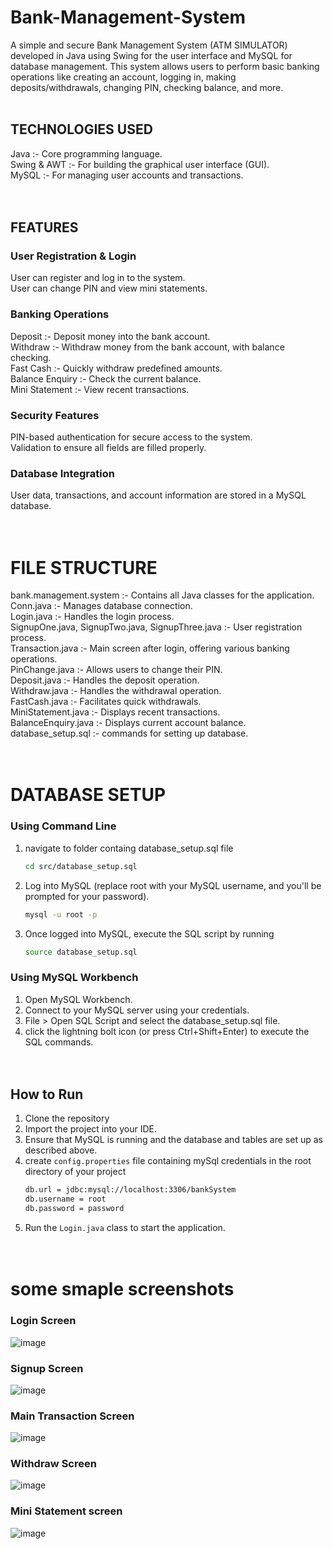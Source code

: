 # Bank-Management-System
A simple and secure Bank Management System (ATM SIMULATOR) developed in Java using Swing for the user interface and MySQL for database management. This system allows users to perform basic banking operations like creating an account, logging in, making deposits/withdrawals, changing PIN, checking balance, and more.
<br><br>

## TECHNOLOGIES USED     
Java :-  Core programming language.               
Swing & AWT :-  For building the graphical user interface (GUI).                   
MySQL :-  For managing user accounts and transactions.  
<br><br>

## FEATURES   
### User Registration & Login                
User can register and log in to the system.               
User can change PIN and view mini statements.                    

### Banking Operations              
Deposit :-  Deposit money into the bank account.                
Withdraw :-  Withdraw money from the bank account, with balance checking.                        
Fast Cash :-  Quickly withdraw predefined amounts.                        
Balance Enquiry :-  Check the current balance.                            
Mini Statement :-  View recent transactions.                        

### Security Features                                  
PIN-based authentication for secure access to the system.                        
Validation to ensure all fields are filled properly.

### Database Integration                           
User data, transactions, and account information are stored in a MySQL database.                               
<br><br>


# FILE STRUCTURE       

bank.management.system :-  Contains all Java classes for the application.              
Conn.java :-  Manages database connection.                 
Login.java :-  Handles the login process.               
SignupOne.java, SignupTwo.java, SignupThree.java :-  User registration process.                  
Transaction.java :-  Main screen after login, offering various banking operations.                           
PinChange.java :-  Allows users to change their PIN.                    
Deposit.java :-  Handles the deposit operation.                 
Withdraw.java :-  Handles the withdrawal operation.                         
FastCash.java :-  Facilitates quick withdrawals.              
MiniStatement.java :-  Displays recent transactions.                 
BalanceEnquiry.java :-  Displays current account balance. 
database_setup.sql :-  commands for setting up database.          
<br><br>

# DATABASE SETUP      
          
### Using Command Line  
1. navigate to folder containg database_setup.sql file
   ```bash
   cd src/database_setup.sql
   ```
2. Log into MySQL (replace root with your MySQL username, and you'll be prompted for your password).      
   ```bash
   mysql -u root -p
   ```                      
3. Once logged into MySQL, execute the SQL script by running                        
   ```bash
   source database_setup.sql
   ```                   

### Using MySQL Workbench      
1. Open MySQL Workbench.          
2. Connect to your MySQL server using your credentials.                    
3. File > Open SQL Script and select the database_setup.sql file.               
4. click the lightning bolt icon (or press Ctrl+Shift+Enter) to execute the SQL commands.                
<br><br>


## How to Run             
1. Clone the repository           
2. Import the project into your IDE.           
3. Ensure that MySQL is running and the database and tables are set up as described above.
4. create ```config.properties``` file containing mySql credentials in the root directory of your project
   ```bash
   db.url = jdbc:mysql://localhost:3306/bankSystem
   db.username = root
   db.password = password
   ```      
5. Run the ```Login.java``` class to start the application.              
<br><br>

# some smaple screenshots              
### Login Screen            
![image](https://github.com/user-attachments/assets/4ea40c71-2e2e-4613-9238-f2689b5225f9)                 
                      

### Signup Screen        
![image](https://github.com/user-attachments/assets/f6e2be36-7e66-408b-9ad2-a3e0d80fbc68)                 
      

### Main Transaction Screen             
![image](https://github.com/user-attachments/assets/af33bd94-c163-4206-9bdb-64080ec32f16)                  
                

### Withdraw Screen            
![image](https://github.com/user-attachments/assets/7eb82535-f29c-4e3f-b316-b114e97fb3e5)                 

### Mini Statement screen           
![image](https://github.com/user-attachments/assets/a0c8cf4c-14d5-4610-8e6e-ed9b4824505a)
                  

